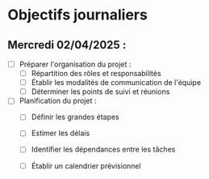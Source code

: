 # Objectifs journaliers

## Mercredi 02/04/2025 :

- [ ] Préparer l'organisation du projet :
  - [ ] Répartition des rôles et responsabilités
  - [ ] Établir les modalités de communication de l'équipe
  - [ ] Déterminer les points de suivi et réunions
- [ ] Planification du projet :
  - [ ] Définir les grandes étapes
  - [ ] Estimer les délais
  - [ ] Identifier les dépendances entre les tâches
  - [ ] Établir un calendrier prévisionnel

